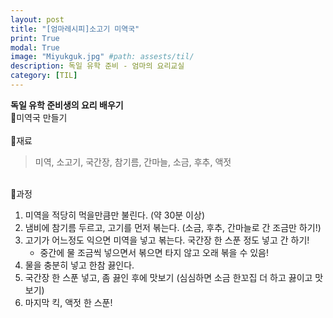 ```yaml
---
layout: post
title: "[엄마레시피]소고기 미역국"
print: True
modal: True
image: "Miyukguk.jpg" #path: assests/til/
description: 독일 유학 준비 - 엄마의 요리교실
category: [TIL]
---
```


__독일 유학 준비생의 요리 배우기__  
🍲미역국 만들기  
<br/>
📍재료
> 미역, 소고기, 국간장, 참기름, 간마늘, 소금, 후추, 액젓  

<br/>
📍과정  

1. 미역을 적당히 먹을만큼만 불린다. (약 30분 이상)  
2. 냄비에 참기름 두르고, 고기를 먼저 볶는다. (소금, 후추, 간마늘로 간 조금만 하기!)  
3. 고기가 어느정도 익으면 미역을 넣고 볶는다. 국간장 한 스푼 정도 넣고 간 하기!  
    - 중간에 물 조금씩 넣으면서 볶으면 타지 않고 오래 볶을 수 있음!  
4. 물을 충분히 넣고 한참 끓인다.  
5. 국간장 한 스푼 넣고, 좀 끓인 후에 맛보기 (심심하면 소금 한꼬집 더 하고 끓이고 맛보기)  
6. 마지막 킥, 액젓 한 스푼!  

